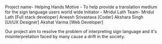 Project name- Helping Hands
Motive - To help provide a translation medium for the sign language users world wide 
Initiator - Mridul Lath
Team- Mridul Lath [Full stack developer]
      Aneesh Srivastava [Coder]
      Akshara Singh [UI/UX Designer]
      Akshat Varma [Web Developer]

Our project aim to resolve the problem of interpreting sign language and it's misinterpretation faced by many cause a drift in the society.

